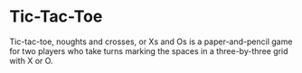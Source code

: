 # Tic-Tac-Toe
Tic-tac-toe, noughts and crosses, or Xs and Os is a paper-and-pencil game for two players who take turns marking the spaces in a three-by-three grid with X or O.
